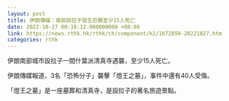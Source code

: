 ```yaml
---
layout: post
title: 伊朗傳媒：南部設拉子發生恐襲至少15人死亡
date: 2022-10-27 00:16:12.000000000 +08:00
link: https://news.rthk.hk/rthk/ch/component/k2/1672850-20221027.htm
categories: rthk
---
```


伊朗南部城市設拉子一間什葉派清真寺遇襲，至少15人死亡。

伊朗傳媒報道，3名「恐怖分子」襲擊「燈王之墓」，事件中還有40人受傷。

「燈王之墓」是一座墓葬和清真寺，是設拉子的著名旅遊景點。
